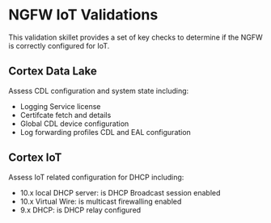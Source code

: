 # NGFW IoT Validations

This validation skillet provides a set of key checks to determine if the NGFW is
correctly configured for IoT.

## Cortex Data Lake

Assess CDL configuration and system state including:

* Logging Service license
* Certifcate fetch and details
* Global CDL device configuration
* Log forwarding profiles CDL and EAL configuration

## Cortex IoT

Assess IoT related configuration for DHCP including:

* 10.x local DHCP server: is DHCP Broadcast session enabled
* 10.x Virtual Wire: is multicast firewalling enabled
* 9.x DHCP: is DHCP relay configured